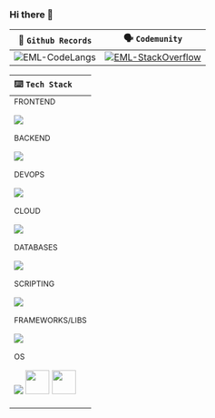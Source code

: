 ### Hi there 👋

| 📜 <code>Github Records</code> | 🗣️ <code>Codemunity</code> |
| ----- | ----- |
| ![EML-CodeLangs](https://github-readme-stats.vercel.app/api/top-langs/?username=eml-bin&layout=compact&theme=merko) | [![EML-StackOverflow](https://github-readme-stackoverflow.vercel.app/?userID=4010240&theme=dark)](https://stackoverflow.com/users/4010240/eduardo-ml) |

| ⌨️ <code>Tech Stack</code> |
| :- |
| <div> <sub>FRONTEND</sub> <p align="left"> <img src="https://skillicons.dev/icons?i=react,angular,html,css"/> </p></div><div> <sub>BACKEND</sub> <p align="left"> <img src="https://skillicons.dev/icons?i=python,java,cs"/> </p></div><div> <sub>DEVOPS</sub> <p align="left"> <img src="https://skillicons.dev/icons?i=docker,git,githubactions,gradle,nginx"/> </p></div><div> <sub>CLOUD</sub> <p align="left"> <img src="https://skillicons.dev/icons?i=azure,aws,firebase"/> </p></div><div> <sub>DATABASES</sub> <p align="left"> <img src="https://skillicons.dev/icons?i=mysql,postgres,sqlite,mongodb"/> </p></div><div> <sub>SCRIPTING</sub> <p align="left"> <img src="https://skillicons.dev/icons?i=powershell,bash"/> </p></div><div> <sub>FRAMEWORKS/LIBS</sub> <p align="left"> <img src="https://skillicons.dev/icons?i=flask,django,spring,bootstrap,materialui,d3"/> </p></div><div> <sub>OS</sub> <p align="left"> <img src="https://skillicons.dev/icons?i=linux,raspberrypi"/> <img width="42" height="42" src="https://user-images.githubusercontent.com/25181517/186884152-ae609cca-8cf1-4175-8d60-1ce1fa078ca2.png"/> <img width="42" height="42" src="https://user-images.githubusercontent.com/25181517/186884150-05e9ff6d-340e-4802-9533-2c3f02363ee3.png"/> </p></div> |

<!--
**eml-bin/eml-bin** is a ✨ _special_ ✨ repository because its `README.md` (this file) appears on your GitHub profile.

Here are some ideas to get you started:

- 🔭 I’m currently working on ...
- 🌱 I’m currently learning ...
- 👯 I’m looking to collaborate on ...
- 🤔 I’m looking for help with ...
- 💬 Ask me about ...
- 📫 How to reach me: ...
- 😄 Pronouns: ...
- ⚡ Fun fact: ...
-->
